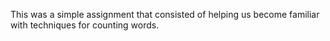 This was a simple assignment that consisted of helping us become familiar with techniques for counting words.
